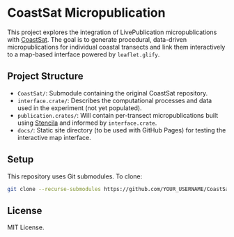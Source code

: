 # CoastSat Micropublication

This project explores the integration of LivePublication micropublications with [CoastSat](https://github.com/UoA-eResearch/CoastSat). The goal is to generate procedural, data-driven micropublications for individual coastal transects and link them interactively to a map-based interface powered by `leaflet.glify`.

## Project Structure

- `CoastSat/`: Submodule containing the original CoastSat repository.
- `interface.crate/`: Describes the computational processes and data used in the experiment (not yet populated).
- `publication.crates/`: Will contain per-transect micropublications built using [Stencila](https://stenci.la/) and informed by `interface.crate`.
- `docs/`: Static site directory (to be used with GitHub Pages) for testing the interactive map interface.

## Setup

This repository uses Git submodules. To clone:

```bash
git clone --recurse-submodules https://github.com/YOUR_USERNAME/CoastSat-micropublication.git
```

## License

MIT License.
